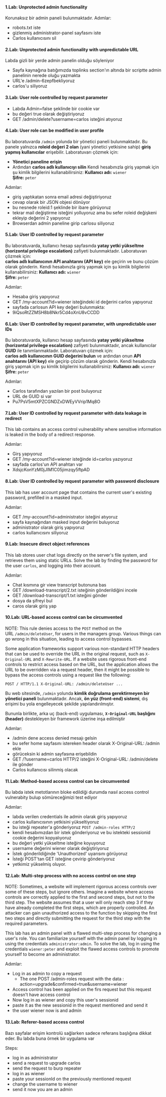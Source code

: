 #### 1.Lab: Unprotected admin functionality

Korunaksız bir admin paneli bulunmaktadır.
Adımlar:
- robots.txt iste
- gizlenmiş administrator-panel sayfasını iste
- Carlos kullanıcısını sil

#### 2.Lab: Unprotected admin functionality with unpredictable URL

Labda gizli bir yerde admin panelin olduğu söyleniyor
- Sayfa kaynağına batığımızda toplinks section'ın altında bir scriptte admin panelinin nerede oluğu yazmakta
- URL'e /admin-6zepfbekliyoruz
- carlos'u siliyoruz

#### 3.Lab: User role controlled by request parameter

- Labda Admin=false şeklinde bir cookie var
-  bu değeri true olarak değiştiriyoruz
- GET /admin/delete?username=carlos isteğini atıyoruz

#### 4.Lab: User role can be modified in user profile

Bu laboratuvarda `/admin` yolunda bir yönetici paneli bulunmaktadır. Bu panele yalnızca **roleid değeri 2 olan** (yani yönetici yetkisine sahip) **giriş yapmış kullanıcılar** erişebilir.
Laboratuvarı çözmek için:
- **Yönetici paneline erişin**
- Ardından **carlos adlı kullanıcıyı silin**
Kendi hesabınızla giriş yapmak için şu kimlik bilgilerini kullanabilirsiniz:
**Kullanıcı adı:** `wiener`  
**Şifre:** `peter`

Adımlar:
- giriş yaptıkatan sonra email adresi değiştiriyoruz
- cevap olarak bir JSON objesi dönüyor
- bu nesnede roleid:1 şeklinde bir ibare görüyoruz
- tekrar mail değiştirme isteğini yolluyoruz ama bu sefer roleid değişkeni ekleyip değerini 2 yapıyoruz
- Browserdan admin paneline girip carlosu siliyoruz


#### 5.Lab: User ID controlled by request parameter

Bu laboratuvarda, kullanıcı hesap sayfasında **yatay yetki yükseltme (horizontal privilege escalation)** zafiyeti bulunmaktadır.
Laboratuvarı çözmek için:  
**carlos adlı kullanıcının API anahtarını (API key)** ele geçirin ve bunu çözüm olarak gönderin.
Kendi hesabınızla giriş yapmak için şu kimlik bilgilerini kullanabilirsiniz:
**Kullanıcı adı:** `wiener`  
**Şifre:** `peter`

Adımlar:
- Hesaba giriş yapıyoruz
- GET /my-account?id=wiener isteğindeki id değerini carlos yapıyoruz
- sayfada carlosun API key değeri bulunmakta:
- 9iQsoRtZZMSH8b8Nkr5Cd4oXnU8vCCDD


#### 6.Lab: User ID controlled by request parameter, with unpredictable user IDs

Bu laboratuvarda, kullanıcı hesap sayfasında **yatay yetki yükseltme (horizontal privilege escalation)** zafiyeti bulunmaktadır, ancak kullanıcılar **GUID** ile tanımlanmaktadır.
Laboratuvarı çözmek için:  
**carlos adlı kullanıcının GUID değerini bulun** ve ardından onun **API anahtarını (API key)** ele geçirip çözüm olarak gönderin.
Kendi hesabınızla giriş yapmak için şu kimlik bilgilerini kullanabilirsiniz:
**Kullanıcı adı:** `wiener`  
**Şifre:** `peter`

Adımlar:
- Carlos tarafından yazılan bir post buluyoruz
- URL de GUID si var
- Pu7PsV5mtXPZCGNDZxDWEyVVrip1Mq8O

#### 7.Lab: User ID controlled by request parameter with data leakage in redirect

This lab contains an access control vulnerability where sensitive information is leaked in the body of a redirect response.

Adımlar:
- Girş yapıyoruz
- GET /my-account?id=wiener isteğinde id=carlos yazıyoruz
- sayfada carlos'un API anahtarı var
- XdsjcKonYzM0jJIM1C05jimzqy5ftpAD

#### 8.Lab: User ID controlled by request parameter with password disclosure

This lab has user account page that contains the current user's existing password, prefilled in a masked input.

Adımlar:
- GET /my-account?id=administrator isteğini atıyoruz
- sayfa kaynağından masked input değerini buluyoruz
- administrator olarak giriş yapıyoruz
- carlos kullanıcısını siliyoruz

#### 9.Lab: Insecure direct object references

This lab stores user chat logs directly on the server's file system, and retrieves them using static URLs.
Solve the lab by finding the password for the user `carlos`, and logging into their account.

Adımlar:
- Chat kısmına gir view transcript butonuna bas
- GET /download-transcript/2.txt isteğinin gönderildiğini incele
- GET /download-transcript/1.txt isteğini gönder
- dosya da şifreyi bul
- caros olarak giriş yap

#### 10.Lab: URL-based access control can be circumvented

NOTE:
This rule denies access to the `POST` method on the URL `/admin/deleteUser`, for users in the managers group. Various things can go wrong in this situation, leading to access control bypasses.

Some application frameworks support various non-standard HTTP headers that can be used to override the URL in the original request, such as `X-Original-URL` and `X-Rewrite-URL`. If a website uses rigorous front-end controls to restrict access based on the URL, but the application allows the URL to be overridden via a request header, then it might be possible to bypass the access controls using a request like the following:

`POST / HTTP/1.1 X-Original-URL: /admin/deleteUser ...`

Bu web sitesinde, `/admin` yolunda **kimlik doğrulama gerektirmeyen bir yönetici paneli** bulunmaktadır. Ancak, **ön yüz (front-end) sistemi**, dış erişimi bu yola engelleyecek şekilde yapılandırılmıştır.

Bununla birlikte, arka uç (back-end) uygulaması, **`X-Original-URL` başlığını (header)** destekleyen bir framework üzerine inşa edilmiştir

Adımlar:
- /admin dene access denied mesajı gelsin
- bu sefer home sayfasını istereken header olarak X-Original-URL: /admin ekle
- görüceksin ki admin sayfasına erişebildin
- GET /?username=carlos HTTP/2 isteğini X-Original-URL: /admin/delete ile gönder
- Carlos kullanıcısı silinmiş olacak

#### 11.Lab: Method-based access control can be circumvented

Bu labda istek metotlarının bloke edildiği durumda nasıl access control vulnerabity bulup sömüreceğimizi test ediyor

Adımlar:
- labda verilen credentials ile admin olarak giriş yapıyoruz
- carlos kullanıcısının yetkisini yükseltiyoruz
- bu isteği repeater'a gönderiyoruz `POST /admin-roles HTTP/2`
- kendi hesabımızdan bir istek gönderiyoruz ve bu istekteki sessionid cookie değerini  kopyalıyoruz
- bu değeri yetki yükseltme isteğine koyuyoruz
- username değerini wiener olarak değiştiriyoruz
- İstek gönderildiğinde 'Unauthorized' uyarısını görüyoruz
- İsteği POST'tan GET isteğine çevirip gönderiyoruz
- yetkimiz yükselmiş oluyor.

#### 12.Lab: Multi-step process with no access control on one step

NOTE: Sometimes, a website will implement rigorous access controls over some of these steps, but ignore others. Imagine a website where access controls are correctly applied to the first and second steps, but not to the third step. The website assumes that a user will only reach step 3 if they have already completed the first steps, which are properly controlled. An attacker can gain unauthorized access to the function by skipping the first two steps and directly submitting the request for the third step with the required parameters.

This lab has an admin panel with a flawed multi-step process for changing a user's role. You can familiarize yourself with the admin panel by logging in using the credentials `administrator:admin`.
To solve the lab, log in using the credentials `wiener:peter` and exploit the flawed access controls to promote yourself to become an administrator.

Adımlar:
- Log in as admin to copy a request
	- The one POST /admin-roles request with the data :  action=upgrade&confirmed=true&username=wiener
- Access control has been applied on the firs request but this request doesn't have access control
- Now log in as wiener and copy this user's sessionid
- paste it as the new sessionid in the request mentioned and send it
- the user wiener now is and admin

#### 13.Lab: Referer-based access control

Bazı sayfalar erişim kontrolü sağlarken sadece referans başlığına dikkat eder. Bu labda buna örnek bir uygulama var

Steps:
- log in as administrator
- send a request to upgrade carlos
- send the request to burp repeater
- log in as wiener
- paste your sessionId on the previously mentioned request
- change the username to wiener
- send it now you are an admin
